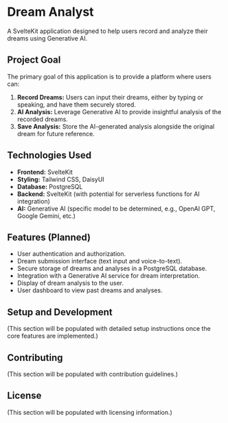 # Dream Analyst

A SvelteKit application designed to help users record and analyze their dreams using Generative AI.

## Project Goal

The primary goal of this application is to provide a platform where users can:

1.  **Record Dreams:** Users can input their dreams, either by typing or speaking, and have them securely stored.
2.  **AI Analysis:** Leverage Generative AI to provide insightful analysis of the recorded dreams.
3.  **Save Analysis:** Store the AI-generated analysis alongside the original dream for future reference.

## Technologies Used

*   **Frontend:** SvelteKit
*   **Styling:** Tailwind CSS, DaisyUI
*   **Database:** PostgreSQL
*   **Backend:** SvelteKit (with potential for serverless functions for AI integration)
*   **AI:** Generative AI (specific model to be determined, e.g., OpenAI GPT, Google Gemini, etc.)

## Features (Planned)

*   User authentication and authorization.
*   Dream submission interface (text input and voice-to-text).
*   Secure storage of dreams and analyses in a PostgreSQL database.
*   Integration with a Generative AI service for dream interpretation.
*   Display of dream analysis to the user.
*   User dashboard to view past dreams and analyses.

## Setup and Development

(This section will be populated with detailed setup instructions once the core features are implemented.)

## Contributing

(This section will be populated with contribution guidelines.)

## License

(This section will be populated with licensing information.)
